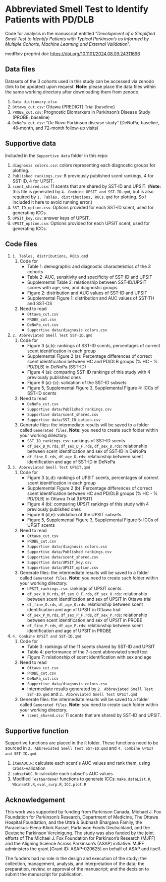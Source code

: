# Abbreviated Smell Test to Identify Patients with PD/DLB

Code for analysis in the manuscript entitled "_Development of a Simplified Smell Test to Identify Patients with Typical Parkinson’s as Informed by Multiple Cohorts, Machine Learning and External Validation_". 

medRxiv preprint doi: https://doi.org/10.1101/2024.08.09.24311696

## Data files

Datasets of the 3 cohorts used in this study can be accessed via zenodo (link to be updated) upon request. __Note:__ please place the data files within the same working directory after downloading them from zenodo.

1. `Data dictionary.xlsx`
2. `Ottawa_cut.csv`: Ottawa (PREDIGT) Trial (baseline)
3. `PROBE_cut.csv`: Prognostic Biomarkers in Parkinson’s Disease Study (PROBE; baseline)
4. `DeNoPa_cut.csv`: “_De Novo_ Parkinson disease study” (DeNoPa; baseline, 48-month, and 72-month follow-up visits)

## Supportive data

Included in the `Supportive data` folder in this repo:

1. `diagnosis colors.csv`: colors representing each diagnostic groups for plotting.
2. `Published rankings.csv`: 8 previously published scent rankings, 4 for SST-ID, 4 for UPSIT.
3. `scent_shared.csv`: 11 scents that are shared by SST-ID and UPSIT. (__Note:__ this file is generated by `4. Combine UPSIT and SST-ID.qmd`, but is also required by `1. Tables, distributions, ROCs.qmd` for plotting. So I included it here to avoid running error.)
4. `SST_ID_option.csv`: Options provided for each SST-ID scent, used for generating ICCs.
5. `UPSIT_key.csv`: answer keys of UPSIT.
6. `UPSIT_option.csv`: Options provided for each UPSIT scent, used for generating ICCs.

## Code files

1. `1. Tables, distributions, ROCs.qmd`
   1. Code for
      - Table 1: demographic and diagnostic characteristics of the 3 cohorts
      - Table 2: AUC, sensitivity and specificity of SST-ID and UPSIT
      - Supplemental Table 2: relationship between SST-ID/UPSIT scores with age, sex, and diagnostic groups
      - Figure 2: distribution and AUC values of SST-ID and UPSIT
      - Supplemental Figure 1: distribution and AUC values of SST-TH and SST-DS
   2. Need to read
      - `Ottawa_cut.csv`
      - `PROBE_cut.csv`
      - `DeNoPa_cut.csv`
      - `Supportive data/diagnosis colors.csv`
2. `2. Abbreviated Smell Test SST-ID.qmd`
   1. Code for
      - Figure 3 (a,b): rankings of SST-ID scents, percentages of correct scent identification in each group
      - Supplemental Figure 2 (a): Percentage differences of correct scent identification between HC and PD/DLB groups (% HC - % PD/DLB) in DeNoPa (SST-ID)
      - Figure 4 (a): comparing SST-ID rankings of this study with 4 previously published ones
      - Figure 6 (a)-(c): validation of the SST-ID subsets
      - Figure 5, Supplemental Figure 3, Supplemental Figure 4: ICCs of SST-ID scents
   2. Need to read
      - `DeNoPa_cut.csv`
      - `Supportive data/Published rankings.csv`
      - `Supportive data/scent_shared.csv`
      - `Supportive data/SST_ID_option.csv`
   3. Generate files: the intermediate results will be saved to a folder called `Generated files`. __Note:__ you need to create such folder within your working directory.
      - `SST_ID_rankings.csv`: rankings of SST-ID scents
      - `df_sex_D_M.rds`, `df_sex_D_F.rds`, `df_sex_D.rds`: relationship between scent identification and sex of SST-ID in DeNoPa
      - `df_fine_D.rds`, `df_age_D.rds`: relationship between scent identification and age of SST-ID in DeNoPa
3. `3. Abbreviated Smell Test UPSIT.qmd`
   1. Code for
      - Figure 3 (c,d): rankings of UPSIT scents, percentages of correct scent identification in each group
      - Supplemental Figure 2 (b): Percentage differences of correct scent identification between HC and PD/DLB groups (% HC - % PD/DLB) in Ottawa Trial (UPSIT)
      - Figure 4 (b): comparing UPSIT rankings of this study with 4 previously published ones
      - Figure 6 (d,e): validation of the UPSIT subsets
      - Figure 5, Supplemental Figure 3, Supplemental Figure 5: ICCs of UPSIT scents
   2. Need to read
      - `Ottawa_cut.csv`
      - `PROBE_cut.csv`
      - `Supportive data/diagnosis colors.csv`
      - `Supportive data/Published rankings.csv`
      - `Supportive data/scent_shared.csv`
      - `Supportive data/UPSIT_key.csv`
      - `Supportive data/UPSIT_option.csv`
   3. Generate files: the intermediate results will be saved to a folder called `Generated files`. __Note:__ you need to create such folder within your working directory.
      - `UPSIT_rankings.csv`: rankings of UPSIT scents
      - `df_sex_O_M.rds`, `df_sex_O_F.rds`, `df_sex_O.rds`: relationship between scent identification and sex of UPSIT in Ottawa trial
      - `df_fine_O.rds`, `df_age_O.rds`: relationship between scent identification and age of UPSIT in Ottawa trial
      - `df_sex_P_M.rds`, `df_sex_P_F.rds`, `df_sex_P.rds`: relationship between scent identification and sex of UPSIT in PROBE
      - `df_fine_P.rds`, `df_age_P.rds`: relationship between scent identification and age of UPSIT in PROBE
4. `4. Combine UPSIT and SST-ID.qmd`
   1. Code for
      - Table 3: rankings of the 11 scents shared by SST-ID and UPSIT
      - Table 4: performance of the 7-scent abbreviated smell test
      - Figure 7: relationship of scent identification with sex and age
   2. Need to read
      - `Ottawa_cut.csv`
      - `PROBE_cut.csv`
      - `DeNoPa_cut.csv`
      - `Supportive data/diagnosis colors.csv`
      - Intermediate results generated by `2. Abbreviated Smell Test SST-ID.qmd` and `3. Abbreviated Smell Test UPSIT.qmd`
   3. Generate files: the intermediate results will be saved to a folder called `Generated files`. __Note:__ you need to create such folder within your working directory.
      - `scent_shared.csv`: 11 scents that are shared by SST-ID and UPSIT.

## Supportive function

Supportive functions are placed in the `R` folder. These functions need to be sourced in `2. Abbreviated Smell Test SST-ID.qmd` and `4. Combine UPSIT and SST-ID.qmd`.

1. `itemAUC.R`: calculate each scent's AUC values and rank them, using cross-validation
2. `subsetAUC.R`: calculate each subset's AUC values.
3. Modified `TestGardener` functions to generate ICCs: `make.dataList.R`, `Wbinsmth.R`, `eval_surp.R`, `ICC.plot.R`

## Acknowledgement

This work was supported by funding from Parkinson Canada, Michael J. Fox Foundation for Parkinson’s Research, Department of Medicine, The Ottawa Hospital Foundation, and the Uttra & Subhash Bhargava Family, the Paracelsus-Elena-Klinik Kassel, Parkinson Fonds Deutschland, and the Deutsche Parkinson Vereinigung. The study was also funded by the joint efforts of The Michael J. Fox Foundation for Parkinson’s Research (MJFF) and the Aligning Science Across Parkinson’s (ASAP) initiative. MJFF administers the grant [Grant ID: ASAP-020625] on behalf of ASAP and itself.

The funders had no role in the design and execution of the study; the collection, management, analysis, and interpretation of the data; the preparation, review, or approval of the manuscript; and the decision to submit the manuscript for publication.

